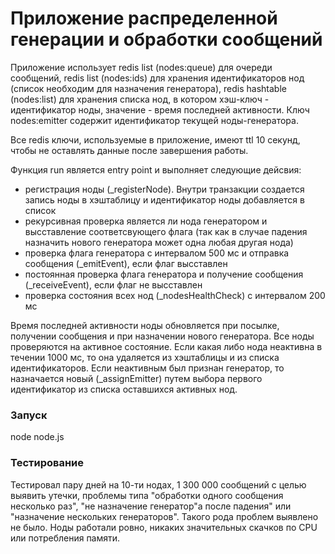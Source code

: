 Приложение распределенной генерации и обработки сообщений
=========================================================

Приложение использует redis list (nodes:queue) для очереди сообщений,
redis list (nodes:ids) для хранения идентификаторов нод (список необходим для назначения генератора),
redis hashtable (nodes:list) для хранения списка нод, в котором хэш-ключ - идентификатор ноды,
значение - время последней активности. Ключ nodes:emitter содержит идентификатор текущей ноды-генератора.

Все redis ключи, используемые в приложение, имеют ttl 10 секунд, чтобы не оставлять данные после завершения работы.

Функция run является entry point и выполняет следующие дейсвия:
* регистрация ноды (_registerNode). Внутри транзакции создается запись ноды в хэштаблицу и идентификатор ноды добавляется в список
* рекурсивная проверка является ли нода генератором и высставление соответсвующего флага
    (так как в случае падения назначить нового генератора может одна любая другая нода)
* проверка флага генератора с интервалом 500 мс и отправка сообщения (_emitEvent), если флаг высставлен
* постоянная проверка флага генератора и получение сообщения (_receiveEvent), если флаг не высставлен
* проверка состояния всех нод (_nodesHealthCheck) с интервалом 200 мс

Время последней активности ноды обновляется при посылке, получении сообщения и при назначении нового генератора.
Все ноды проверяются на активное состояние. Если какая либо нода неактивна в течении 1000 мс, то она удаляется из хэштаблицы и из списка идентификаторов.
Если неактивным был признан генератор, то назначается новый (_assignEmitter) путем выбора первого идентификатор из списка оставшихся активных нод.

### Запуск
  node node.js

### Тестирование
Тестировал пару дней на 10-ти нодах, 1 300 000 сообщений с целью выявить утечки, проблемы типа "обработки одного сообщения несколько раз", "не назначение генератор"а после падения" или "назначение нескольких генераторов".
Такого рода проблем выявлено не было. Ноды работали ровно, никаких значительных скачков по CPU или потребления памяти.


